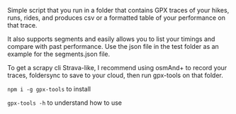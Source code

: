 Simple script that you run in a folder that contains GPX traces of your hikes, runs, rides, and produces csv or a formatted table of your performance on that trace.

It also supports segments and easily allows you to list your timings and compare with past performance. Use the json file in the test folder as an example for the segments.json file.

To get a scrapy cli Strava-like, I recommend using osmAnd+ to record your traces, foldersync to save to your cloud, then run gpx-tools on that folder.

`npm i -g gpx-tools` to install

`gpx-tools -h` to understand how to use
